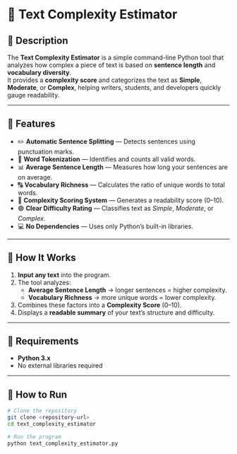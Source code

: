 # 🧠 Text Complexity Estimator

## 📖 Description
The **Text Complexity Estimator** is a simple command-line Python tool that analyzes how complex a piece of text is based on **sentence length** and **vocabulary diversity**.  
It provides a **complexity score** and categorizes the text as **Simple**, **Moderate**, or **Complex**, helping writers, students, and developers quickly gauge readability.

---

## 🌟 Features

- ✏️ **Automatic Sentence Splitting** — Detects sentences using punctuation marks.  
- 🧩 **Word Tokenization** — Identifies and counts all valid words.  
- 📊 **Average Sentence Length** — Measures how long your sentences are on average.  
- 🔠 **Vocabulary Richness** — Calculates the ratio of unique words to total words.  
- 🎯 **Complexity Scoring System** — Generates a readability score (0–10).  
- 🟢 **Clear Difficulty Rating** — Classifies text as *Simple*, *Moderate*, or *Complex*.  
- 💻 **No Dependencies** — Uses only Python’s built-in libraries.  

---

## 🧮 How It Works

1. **Input any text** into the program.  
2. The tool analyzes:
   - **Average Sentence Length** → longer sentences = higher complexity.  
   - **Vocabulary Richness** → more unique words = lower complexity.  
3. Combines these factors into a **Complexity Score** (0–10).  
4. Displays a **readable summary** of your text’s structure and difficulty.

---

## 🧰 Requirements
- **Python 3.x**  
- No external libraries required  

---

## 🚀 How to Run

```bash
# Clone the repository
git clone <repository-url>
cd text_complexity_estimator

# Run the program
python text_complexity_estimator.py
